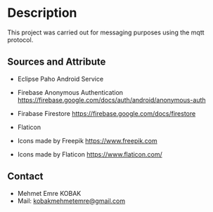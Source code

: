 # Description
This project was carried out for messaging purposes using the mqtt protocol.


## Sources and Attribute

* Eclipse Paho Android Service

* Firebase Anonymous Authentication https://firebase.google.com/docs/auth/android/anonymous-auth

* Firabase Firestore https://firebase.google.com/docs/firestore
* Flaticon
* Icons made by Freepik https://www.freepik.com
* Icons made by Flaticon https://www.flaticon.com/

## Contact
* Mehmet Emre KOBAK
* Mail: kobakmehmetemre@gmail.com
